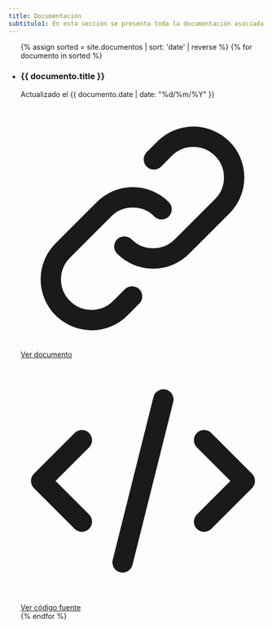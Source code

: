 ```yaml
---
title: Documentación
subtitulo1: En esta sección se presenta toda la documentación asociada al Partido Digital.
---
```


<ul class="grid grid-cols-1 gap-6 sm:grid-cols-2 lg:grid-cols-3 mt-4 list-none">
    {% assign sorted = site.documentos | sort: 'date' | reverse %}
    {% for documento in sorted %}
    <li class="col-span-1 bg-white shadow-2xl rounded-lg dark:bg-black border border-transparent dark:border-gray-800 divide-y divide-gray-200 dark:divide-gray-800">
        <div class="w-full flex items-center justify-between p-6 space-x-6">
            <div class="flex-1 truncate text-center">
                <h3 class="text-gray-900 dark:text-gray-100 text-lg font-medium truncate">{{ documento.title }}</h3>
                <p class="mt-1 text-gray-500 dark:text-gray-400 text-sm truncate">Actualizado el {{ documento.date | date: "%d/%m/%Y" }}</p>
            </div>
        </div>
        <div>
            <div class="-mt-px flex divide-x divide-gray-200 dark:divide-gray-800 bg-gray-50 dark:bg-gray-900">
                <div class="w-0 flex-1 flex">
                    <a href="{{documento.url | replace: '.html', ''}}" class="relative -mr-px w-0 flex-1 inline-flex items-center justify-center py-4 text-sm text-orange-500 hover:text-orange-700 font-medium border border-transparent rounded-bl-lg">
                        <svg class="w-4 h-4" fill="none" stroke="currentColor" viewBox="0 0 24 24" xmlns="http://www.w3.org/2000/svg"><path stroke-linecap="round" stroke-linejoin="round" stroke-width="2" d="M13.828 10.172a4 4 0 00-5.656 0l-4 4a4 4 0 105.656 5.656l1.102-1.101m-.758-4.899a4 4 0 005.656 0l4-4a4 4 0 00-5.656-5.656l-1.1 1.1"></path></svg>
                        <span class="ml-2">Ver documento</span>
                    </a>
                </div>
                <div class="-ml-px w-0 flex-1 flex">
                    <a href="{{site.github_url}}/PartidoDigital-Web-Next/blob/master/collections/{{documento.path}}" class="relative w-0 flex-1 inline-flex items-center justify-center py-4 text-sm text-orange-500 hover:text-orange-700 font-medium border border-transparent rounded-br-lg">
                        <svg class="w-4 h-4" fill="none" stroke="currentColor" viewBox="0 0 24 24" xmlns="http://www.w3.org/2000/svg"><path stroke-linecap="round" stroke-linejoin="round" stroke-width="2" d="M10 20l4-16m4 4l4 4-4 4M6 16l-4-4 4-4"></path></svg>
                        <span class="ml-2">Ver código fuente</span>
                    </a>
                </div>
            </div>
        </div>
    </li>
    {% endfor %}
  </ul>